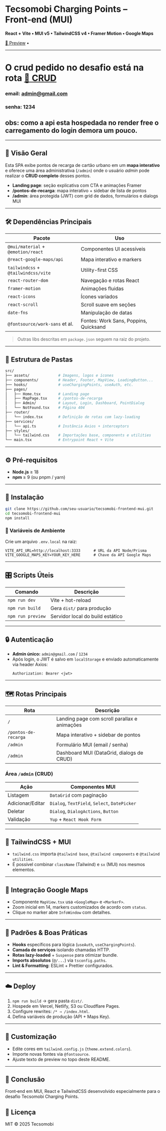 # Tecsomobi Charging Points – Front‑end (MUI)

**React + Vite • MUI v5 • TailwindCSS v4 • Framer Motion • Google Maps**

[🔗 Preview](https://mui-react-tecsomobi.vercel.app/) •

---

# O crud pedido no desafio está na rota [🔗 CRUD](https://mui-react-tecsomobi.vercel.app/admin)
### email: admin@gmail.com
### senha: 1234

## obs: como a api esta hospedada no render free o carregamento do login demora um pouco.

---

## 📌 Visão Geral
Esta SPA exibe pontos de recarga de cartão urbano em um **mapa interativo** e oferece uma área administrativa (`/admin`) onde o usuário _admin_ pode realizar o **CRUD completo** desses pontos.

- **Landing page**: seção explicativa com CTA e animações Framer
- **/pontos-de-recarga**: mapa interativo + sidebar de lista de pontos
- **/admin**: área protegida (JWT) com grid de dados, formulários e dialogs MUI

---

## 🛠️ Dependências Principais
| Pacote                               | Uso                                   |
|--------------------------------------|---------------------------------------|
| `@mui/material` + `@emotion/react`   | Componentes UI acessíveis             |
| `@react-google-maps/api`             | Mapa interativo e markers             |
| `tailwindcss` + `@tailwindcss/vite`  | Utility-first CSS                     |
| `react-router-dom`                   | Navegação e rotas React               |
| `framer-motion`                      | Animações fluidas                     |
| `react-icons`                        | Ícones variados                       |
| `react-scroll`                       | Scroll suave em seções                |
| `date-fns`                           | Manipulação de datas                  |
| `@fontsource/work-sans` et al.      | Fontes: Work Sans, Poppins, Quicksand |

> Outras libs descritas em `package.json` seguem na raiz do projeto.

---

## 📁 Estrutura de Pastas
```bash
src/
├── assets/             # Imagens, logos e ícones
├── components/         # Header, Footer, MapView, LoadingButton...
├── hooks/              # useChargingPoints, useAuth, etc.
├── pages/
│   ├── Home.tsx        # Landing page
│   ├── MapPage.tsx     # /pontos-de-recarga
│   ├── Admin/          # Layout, Login, Dashboard, PointDialog
│   └── NotFound.tsx    # Página 404
├── router/
│   └── index.tsx       # Definição de rotas com lazy-loading
├── services/
│   └── api.ts          # Instância Axios + interceptors
├── styles/
│   └── tailwind.css    # Importações base, components e utilities
└── main.tsx            # Entrypoint React + Vite
```

---

## ⚙️ Pré‑requisitos
- **Node.js** ≥ 18
- **npm** ≥ 9 (ou pnpm / yarn)

---

## 🚀 Instalação
```bash
git clone https://github.com/seu-usuario/tecsomobi-frontend-mui.git
cd tecsomobi-frontend-mui
npm install
```

### 🔧 Variáveis de Ambiente
Crie um arquivo `.env.local` na raiz:
```env
VITE_API_URL=http://localhost:3333      # URL da API Node/Prisma
VITE_GOOGLE_MAPS_KEY=YOUR_KEY_HERE      # Chave da API Google Maps
```

---

## 🎛️ Scripts Úteis
| Comando             | Descrição                         |
|---------------------|-----------------------------------|
| `npm run dev`       | Vite + hot-reload                 |
| `npm run build`     | Gera `dist/` para produção        |
| `npm run preview`   | Servidor local do build estático  |

---

## 🔒 Autenticação
- **Admin único:** `admin@gmail.com` / `1234`
- Após login, o JWT é salvo em `localStorage` e enviado automaticamente via header Axios:
  ```http
  Authorization: Bearer <jwt>
  ```

---

## 🗺️ Rotas Principais
| Rota                         | Descrição                                      |
|------------------------------|------------------------------------------------|
| `/`                          | Landing page com scroll parallax e animações   |
| `/pontos-de-recarga`         | Mapa interativo + sidebar de pontos            |
| `/admin`                     | Formulário MUI (email / senha)                 |
| `/admin`                     | Dashboard MUI (DataGrid, dialogs de CRUD)      |

### Área `/admin` (CRUD)
| Ação             | Componentes MUI                                |
|------------------|-----------------------------------------------|
| Listagem         | `DataGrid` com paginação                      |
| Adicionar/Editar | `Dialog`, `TextField`, `Select`, `DatePicker`|
| Deletar          | `Dialog`, `DialogActions`, `Button`          |
| Validação        | `Yup` + `React Hook Form`                     |

---

## 🎨 TailwindCSS + MUI
- `tailwind.css` importa `@tailwind base`, `@tailwind components` e `@tailwind utilities`.
- É possível combinar `className` (Tailwind) e `sx` (MUI) nos mesmos elementos.

---

## 📍 Integração Google Maps
- Componente `MapView.tsx` usa `<GoogleMap>` e `<MarkerF>`.
- Zoom inicial em 14, markers customizados de acordo com `status`.
- Clique no marker abre `InfoWindow` com detalhes.

---

## 🔧 Padrões & Boas Práticas
- **Hooks** específicos para lógica (`useAuth`, `useChargingPoints`).
- **Camada de serviços** isolando chamadas HTTP.
- **Rotas lazy-loaded** + `Suspense` para otimizar bundle.
- **Imports absolutos** (`@/...`) via `tsconfig.paths`.
- **Lint & Formatting**: ESLint + Prettier configurados.

---

## ☁️ Deploy
1. `npm run build` → gera pasta `dist/`.
2. Hospede em Vercel, Netlify, S3 ou Cloudflare Pages.
3. Configure rewrites: `/* → /index.html`.
4. Defina variáveis de produção (API + Maps Key).

---

## 🔄 Customização
- Edite cores em `tailwind.config.js` (`theme.extend.colors`).
- Importe novas fontes via `@fontsource`.
- Ajuste texto de preview no topo deste README.

---

## 🎉 Conclusão

Front‑end em MUI, React e TailwindCSS desenvolvido especialmente para o desafio Tecsomobi Charging Points.

## 📜 Licença
MIT © 2025 Tecsomobi

